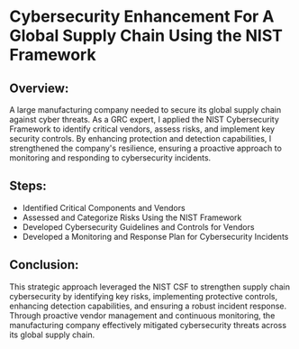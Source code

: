 # Cybersecurity Enhancement For A Global Supply Chain Using the NIST Framework

<h2>Overview:</h2>
A large manufacturing company needed to secure its global supply chain against cyber threats. As a GRC expert, I applied the NIST Cybersecurity Framework to identify critical vendors, assess risks, and implement key security controls. By enhancing protection and detection capabilities, I strengthened the company's resilience, ensuring a proactive approach to monitoring and responding to cybersecurity incidents. 
<br />


<h2>Steps:</h2>

- Identified Critical Components and Vendors 
- Assessed and Categorize Risks Using the NIST Framework 
- Developed Cybersecurity Guidelines and Controls for Vendors
- Developed a Monitoring and Response Plan for Cybersecurity Incidents

<h2>Conclusion:</h2>

This strategic approach leveraged the NIST CSF to strengthen supply chain cybersecurity by identifying key risks, implementing protective controls, enhancing detection capabilities, and ensuring a robust incident response. Through proactive vendor management and continuous monitoring, the manufacturing company effectively mitigated cybersecurity threats across its global supply chain. 

